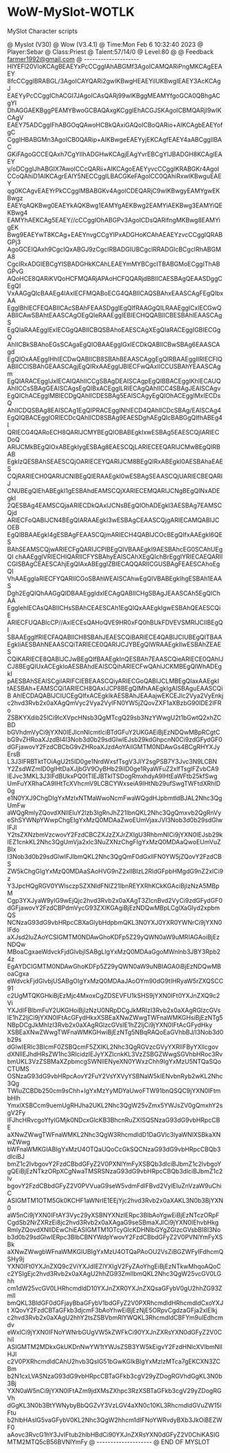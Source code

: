 # WoW-MySlot-WOTLK
MySlot Character scripts

@ Myslot (V30)
@ Wow (V3.4.1)
@ Time:Mon Feb  6 10:32:40 2023
@ Player:Sebar
@ Class:Priest
@ Talent:57/14/0
@ Level:80
@ 
@ Feedback  farmer1992@gmail.com
@ --------------------
HlYEFl20VloKCAgBEAEYxPcCCggIAhABGMf3AgoICAMQARiPngMKCAgEEAEY
8fcCCggIBRABGL/3AgoICAYQARi2gwIKBwgHEAEYilUKBwgIEAEY3AcKCAgJ
EAEYyPcCCggIChACGI7JAgoICAsQARj99wIKBggMEAMYfgoGCA0QBhgACgYI
DhAGGAEKBggPEAMYBwoGCBAQAxgKCggIEhACGJSKAgoICBMQARjI9wIKCAgV
EAEY75ADCggIFhABGOqQAwoHCBkQAxiGAQoICBoQARio+AIKCAgbEAEYofgC
CggIHBABGMn3AgoICB0QARip+AIKBwgeEAEYyjEKCAgfEAEY4aABCggIIBAC
GKiFAgoGCCEQAxh7CgYIIhADGHwKCAgjEAgYvrEBCgYIJBADGH8KCAglEAEY
y/oDCggIJhABGIX7AwoICCcQARii+AIKCAgoEAEYyvcCCggIKRABGKr4AgoI
CCoQAhiD1AIKCAgrEAIY5NECCggILBACGKeFAgoICC0QAhiRxwIKBwguEAEY
qg0KCAgvEAEYrPkCCggIMBABGKv4AgoICDEQARjC9wIKBwgyEAMYgwEKBwgz
EAEYqAQKBwg0EAEYkAQKBwg1EAMYgAEKBwg2EAMYiAEKBwg3EAMYiQEKBwg4
EAMYhAEKCAg5EAEY//cCCggIOhABGPv3AgoICDsQARifngMKBwg8EAMYigEK
Bwg9EAEYwT8KCAg+EAEYnvgCCgYIPxADGHoKCAhAEAEYzvcCCggIQRABGPj3
AgoGCEIQAxh9CgcIQxABGJ9zCgcIRBADGIUBCgcIRRADGIcBCgcIRhABGMA8
CgcIRxADGIEBCgYISBADGHkKCAhLEAEYmMYBCgcITBABGMoECggIThABGPvG
AQoHCE8QARiKVQoHCFMQARjAPAoHCFQQARjdBBIICAESBAgQEAASDggCEgQI
VxAAGgQIcBAAEg4IAxIECFMQABoECG4QABIICAQSBAhxEAASCAgFEgQIbxAA
EggIBhIECFEQABIICAcSBAhFEAASDggIEgQIfRAAGgQILRAAEggICxIECGwQ
ABIICAwSBAhtEAASCAgOEgQIeRAAEggIEBIECHQQABIICBESBAhlEAASCAgS
EgQIaRAAEggIExIECGgQABIICBQSBAhoEAESCAgXEgQIaRACEggIGBIECGgQ
AhIICBkSBAhoEGsSCAgaEgQIOBAAEggIGxIECDkQABIICBwSBAg6EAASCAgd
EgQIOxAAEggIHhIECDwQABIICB8SBAhBEAASCAggEgQIRBAAEggIIRIECFIQ
ABIICCISBAhGEAASCAgjEgQIRxAAEggIJBIECFwQAxIICCUSBAhYEAASCAgm
EgQIARACEggIJxIECAIQAhIICCgSBAgDEAISCAgpEgQIBBACEggIKhIECAUQ
AhIICCsSBAgGEAISCAgsEgQIBxACEggILRIECAgQAhIICC4SBAgJEAISCAgv
EgQIChACEggIMBIECDgQAhIICDESBAg5EAISCAgyEgQIOhACEggIMxIECDsQ
AhIICDQSBAg8EAISCAg1EgQIPRACEggINhIECD4QAhIICDcSBAg/EAISCAg4
EgQIQBACEggIORIECDcQAhIICD8SBAg9EAESDghAEgQIcBABGgQIfhABEg4I
QRIECG4QARoECH8QARIJCMYBEgQIOBABEgkIxwESBAg5EAESCQjIARIECDoQ
ARIJCMkBEgQIOxABEgkIygESBAg8EAESCQjLARIECEEQARIJCMwBEgQIRBAB
EgkIzQESBAhSEAESCQjOARIECEYQARIJCM8BEgQIRxABEgkI0AESBAhaEAES
CQjRARIECH0QARIJCNIBEgQIERAAEgkI0wESBAgSEAASCQjUARIECBEQARIJ
CNUBEgQIEhABEgkI1gESBAhdEAMSCQjXARIECEMQARIJCNgBEgQINxADEgkI
2QESBAg4EAMSCQjaARIECDkQAxIJCNsBEgQIOhADEgkI3AESBAg7EAMSCQjd
ARIECFoQABIJCN4BEgQIARAAEgkI3wESBAgCEAASCQjgARIECAMQABIJCOEB
EgQIBBAAEgkI4gESBAgFEAASCQjmARIECH4QABIJCOcBEgQIfxAAEgkI6QES
BAhSEAMSCQjwARIECFgQARIJCPIBEgQIVBAAEgkI9AESBAhcEG0SCAhUEgQI
chAAEggIVRIECHIQARIICFYSBAhyEAISCAhXEgQIchBrEggIYRIECAEQARII
CGISBAgCEAESCAhjEgQIAxABEggIZBIECAQQARIICGUSBAgFEAESCAhoEgQI
VhAAEggIaRIECFYQARIICGoSBAhWEAISCAhwEgQIVBABEgkIhgESBAh1EAAS
Dgh2EgQIQhAAGgQIDBAAEggIdxIECAgQABIICHgSBAgJEAASCAh5EgQIChAA
EggIehIECAsQABIICHsSBAhCEAESCAh1EgQIQxAAEgkIgwESBAhQEAESCQiE
ARIECFUQABIcCP//AxIECEsQAHoQVE9HR0xFQ0hBUkFDVEVSMRIJCIIBEgQI
SBAAEggIfRIECFAQABIICH8SBAhJEAESCQiBARIECE4QABIJCIUBEgQITBAA
EgkIiAESBAhNEAASCQiTARIECE0QARIJCJYBEgQIWRAAEgkIlwESBAhZEAES
CQiKARIECE8QABIJCJwBEgQIfBAAEgkInQESBAh7EAASCQieARIECE0QAhIJ
CJ8BEgQIUxACEgkIoAESBAhdEAISCQihARIECFwQAhIJCKMBEgQIWhADEgkI
pAESBAhSEAISCgilARIFCIEBEAASCQiyARIECGoQABIJCLMBEgQIaxAAEgkI
tAESBAh+EAMSCQi1ARIECH8QAxIJCP8BEgQIMhAAEgkIgAISBAguEAASCQiB
AhIECDAQABIJCIUCEgQIfxACEgkIkAESBAhJEAAajwEKCEJlc2Vya2VyEnkj
c2hvd3Rvb2x0aXAgQmVyc2Vya2VyIFN0YW5jZQovZXF1aXBzbG90IDE2IFRo
ZSBKYXdib25lCi9lcXVpcHNsb3QgMTcgQ29sb3NzYWwgU2t1bGwtQ2xhZCBD
bGVhdmVyCi9jYXN0IEJlcnNlcmtlciBTdGFuY2UKGAEiBjEzNDQwMBpRCgtC
bG9vZHRoaXJzdBI4I3Nob3d0b29sdGlwIEJsb29kdGhpcnN0Ci9zdGFydGF0
dGFjawovY2FzdCBCbG9vZHRoaXJzdAoYAiIGMTM0NDAwGs4BCgRHYXJyErsB
L3J3IFRBTktTOiAgU2t5ID0ge1NrdWxsfTsgV3JlY2sgPSB7Y3Jvc3N9LCBN
Y2ZsdWZmID0gIHtDaXJjbGV9OyBHb29iID0ge1RyaWFuZ2xlfTsgIFZvbCA9
IEJvc3MKL3J3IFdBUkxPQ0tTIEJBTklTSDogRmxhdyA9IHtEaWFtb25kfSwg
UmFuYXRhaCA9IHtTcXVhcmV9LCBCYWxseiA9IHtNb29ufSwgTWFtdXRhID0g
e1N0YXJ9ChgDIgYxMzIxNTMaWwoNcmFwaWQgdHJpbmtldBJAL2Nhc3QgUmFw
aWQgRmlyZQovdXNlIEluY2lzb3IgRnJhZ21lbnQKL2Nhc3QgQmxvb2QgRnVy
eShSYWNpYWwpChgEIgYxMzQ0MDAaZwoEUmVjaxJVI3Nob3d0b29sdGlwIFJl
Y2tsZXNzbmVzcwovY2FzdCBCZXJzZXJrZXIgU3RhbmNlCi9jYXN0IEJsb29k
IEZ1cnkKL2Nhc3QgUmVja2xlc3NuZXNzChgFIgYxMzQ0MDAaQwoEUmVuZBIx
I3Nob3d0b29sdGlwIFJlbmQKL2Nhc3QgQmF0dGxlIFN0YW5jZQovY2FzdCBS
ZW5kChgGIgYxMzQ0MDAaSAoHVG9nZ2xlIBIzL2RldGFpbHMgdG9nZ2xlCi9z
Y3JpcHQgRGV0YWlsczpSZXNldFNlZ21lbnREYXRhKCkKGAciBjIzNzA5MBpM
Cgp3YXJyaW9yIG9wEjQjc2hvd3Rvb2x0aXAgT3ZlcnBvd2VyCi9zdGFydGF0
dGFjawovY2FzdCBPdmVycG93ZXIKGAgiBjEzNDQwMBpLCglXaGlyd2xpbmQS
NCNzaG93dG9vbHRpcCBXaGlybHdpbmQKL3N0YXJ0YXR0YWNrCi9jYXN0IFdo
aXJsd2luZAoYCSIGMTM0NDAwGhoKDFp5Z29yQWN0aW9uMRIAGAoiBjEzNDQw
MBoaCgxaeWdvckFjdGlvbjISABgLIgYxMzQ0MDAaGgoMWnlnb3JBY3Rpb24z
EgAYDCIGMTM0NDAwGhoKDFp5Z29yQWN0aW9uNBIAGA0iBjEzNDQwMBoaCgxa
eWdvckFjdGlvbjUSABgOIgYxMzQ0MDAaJAoOYm90dG9tIHRyaW5rZXQSCC91
c2UgMTQKGHkiBjEzMjc4MxoxCgZDSEVFU1kSHS9jYXN0IFt0YXJnZXQ9c2Vi
YXJdIFBlbmFuY2UKGHoiBjIzNzU0NRpDCgJkMRIzI3Rvb2x0aXAgRGlzcGVs
IE1hZ2ljCi9jYXN0IFtAcGFydHkxXSBEaXNwZWwgTWFnaWMKGHsiBjEzNTg5
NBpDCgJkMhIzI3Rvb2x0aXAgRGlzcGVsIE1hZ2ljCi9jYXN0IFtAcGFydHky
XSBEaXNwZWwgTWFnaWMKGHwiBjEzNTg5NBqRAQoEaGVhbBJ/I3Nob3d0b29s
dGlwIERlc3BlcmF0ZSBQcmF5ZXIKL2Nhc3QgRGVzcGVyYXRlIFByYXllcgov
dXNlIEJhdHRsZW1hc3RlcidzIEJyYXZlcnkKL3VzZSBGZWwgSGVhbHRoc3Rv
bmUKL3VzZSBMaXZpbmcgSWNlIENyeXN0YWxzChh9IgYxMzU5NTQaSQoCTUMS
OSNzaG93dG9vbHRpcAovY2FuY2VsYXVyYSBNaW5kIENvbnRyb2wKL2Nhc3Qg
TWluZCBDb250cm9sChh+IgYxMzYyMDYaUwoFTW91bnQSQC9jYXN0IFtmbHlh
YmxlXSBCcm9uemUgRHJha2UKL2Nhc3QgW25vZmx5YWJsZV0gQmxhY2sgV2Fy
IFJhcHRvcgoYfyIGMjk0NDcxGlcKB3BhcnRuZXISQSNzaG93dG9vbHRpcCBE
aXNwZWwgTWFnaWMKL2Nhc3QgW3RhcmdldD1DaGVlc3lyaWNlXSBkaXNwZWwg
bWFnaWMKGIABIgYxMzU4OTQaUQoCcGkSQCNzaG93dG9vbHRpcCBQb3dlciBJ
bmZ1c2lvbgovY2FzdCBbdGFyZ2V0PXNlYmFyXSBQb3dlciBJbmZ1c2lvbgoY
gQEiBjEzNTkzORpXCgNwaTMSRSNzaG93dG9vbHRpcCBQb3dlciBJbmZ1c2lv
bgovY2FzdCBbdGFyZ2V0PVVuaG9seW5vdmFdIFBvd2VyIEluZnVzaW9uChiC
ASIGMTM1OTM5Gk0KCHF1aWNrIE1EEjYjc2hvd3Rvb2x0aXAKL3N0b3BjYXN0
aW5nCi9jYXN0IFtAY3Vyc29yXSBNYXNzIERpc3BlbAoYgwEiBjEzNTczORpF
CgdSb2NrZXRzEi8jc2hvd3Rvb2x0aXAgaG9seSBmaXJlCi9jYXN0IEhvbHkg
RmlyZQovdXNlIDEwChiEASIGMTM1OTcyGlcKDHNlbGYgZGlzcGVsbBI8I3No
b3d0b29sdGlwIERpc3BlbCBNYWdpYwovY2FzdCBbdGFyZ2V0PVNlYmFyXSBk
aXNwZWwgbWFnaWMKGIUBIgYxMzU4OTQaPAoOU2VsZiBGZWFyIFdhcmQSHy9j
YXN0IFt0YXJnZXQ9c2ViYXJdIEZlYXIgV2FyZAoYhgEiBjEzNTkwMhqoAQoC
c2YSlgEjc2hvd3Rvb2x0aXAgU2hhZG93ZmllbmQKL2Nhc3QgW25vcGV0LGhh
cm1dW25vcGV0LHRhcmdldD10YXJnZXR0YXJnZXQsaGFybV0gU2hhZG93Zmll
bmQKL3BldGF0dGFjayBbaGFybV1bdGFyZ2V0PXRhcmdldHRhcmdldCxoYXJt
XQovY2FzdCBTaGFkb3djcmF3bAoYhwEiBjEzNjE5ORpvCgdzaGFja2xlElkj
c2hvd3Rvb2x0aXAgU2hhY2tsZSBVbmRlYWQKL3RhcmdldCBFYm9uIEdhcmdv
eWxlCi9jYXN0IFNoYWNrbGUgVW5kZWFkCi90YXJnZXRsYXN0dGFyZ2V0ChiI
ASIGMTM2MDkxGkUKDnNwYW1tYWJsZSB3YW5kEigvY2FzdHNlcXVlbmNlIHJl
c2V0PXRhcmdldCAhU2hvb3QsIG51bGwKGIkBIgYxMzIzMTca7gEKCXN3ZCBm
b2N1cxLVASNzaG93dG9vbHRpcCBTaGFkb3cgV29yZDogRGVhdGgKL3N0b3Bj
YXN0aW5nCi9jYXN0IFtAZm9jdXMsZXhpc3RzXSBTaGFkb3cgV29yZDogRGVh
dGgKL3N0b3BtYWNybyBbQGZvY3VzLGV4aXN0c10KL3RhcmdldGVuZW15IFtu
b2hlbHAsIG5vaGFybV0KL2Nhc3QgW2hhcm1dIFNoYWRvdyBXb3JkOiBEZWF0
aAovc3RvcG1hY3JvIFtub2hlbHBdCi90YXJnZXRsYXN0dGFyZ2V0ChiKASIG
MTM2MTQ5cB56BVNlYmFy
@ --------------------
@ END OF MYSLOT
